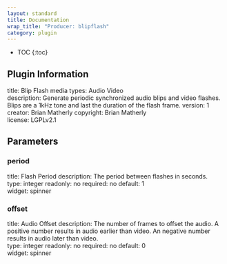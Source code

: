 ```yaml
---
layout: standard
title: Documentation
wrap_title: "Producer: blipflash"
category: plugin
---
```

* TOC
{:toc}

## Plugin Information

title: Blip Flash
media types:
Audio  Video  
description: Generate periodic synchronized audio blips and video flashes. Blips are a 1kHz tone and last the duration of the flash frame.
version: 1
creator: Brian Matherly
copyright: Brian Matherly  
license: LGPLv2.1  

## Parameters

### period

title: Flash Period  description:
The period between flashes in seconds.  
type: integer
readonly: no
required: no
default: 1  
widget: spinner  

### offset

title: Audio Offset  description:
The number of frames to offset the audio. A positive number results in audio earlier than video. An negative number results in audio later than video.  
type: integer
readonly: no
required: no
default: 0  
widget: spinner  

